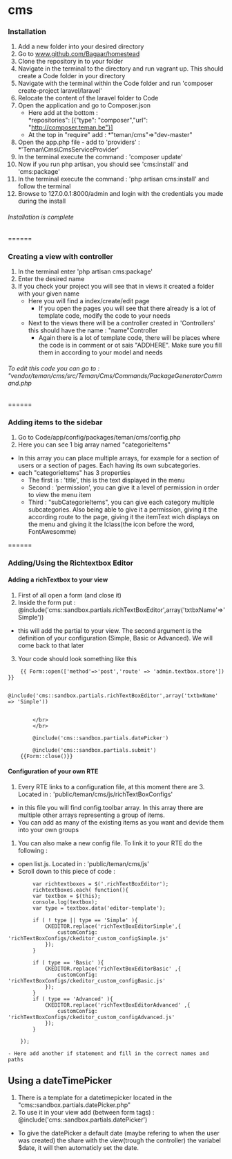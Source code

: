 cms
===

### Installation


  1. Add a new folder into your desired directory
  1. Go to www.github.com/Bagaar/homestead
  1. Clone the repository in to your folder
  1. Navigate in the terminal to the directory and run vagrant up. This should create a Code folder in your directory
  1. Navigate with the terminal within the Code folder and run 'composer create-project laravel/laravel'
  1. Relocate the content of the laravel folder to Code
  1. Open the application and go to Composer.json
     - Here add at the bottom :  
          *repositories": [{"type": "composer","url": "http://composer.teman.be"}]
     - At the top in "require" add : 
          *"teman/cms"=>"dev-master"
  8. Open the app.php file 
    - add to 'providers' : 
     *'Teman\Cms\CmsServiceProvider'
  9. In the terminal execute the command : 'composer update'
  10. Now if you run php artisan, you should see 'cms:install' and 'cms:package'
  11. In the terminal execute the command : 'php artisan cms:install' and follow the terminal 
  12. Browse to 127.0.0.1:8000/admin and login with the credentials you made during the install


###### Installation is complete
======

### Creating a view with controller

  1. In the terminal enter 'php artisan cms:package'
  1. Enter the desired name
  1. If you check your project you will see that in views it created a folder with your given name
      - Here you will find a index/create/edit page
         * If you open the pages you will see that there already is a lot of template code, modify the code to your needs
      - Next to the views there will be a controller created in 'Controllers' this should have the name : "name"Controller
         * Again there is a lot of template code, there will be places where the code is in comment or ot sais "ADDHERE". Make sure you fill them in according to your model and needs

###### To edit this code you can go to : "vendor/teman/cms/src/Teman/Cms/Commands/PackageGeneratorCommand.php
======


### Adding items to the sidebar
1. Go to Code/app/config/packages/teman/cms/config.php
2. Here you can see 1 big array named "categorieItems"
 - In this array you can place multiple arrays, for example for a section of users or a section of pages. Each having its own subcategories.
 - each "categorieItems" has 3 properties 
    * The first is : 'title', this is the text displayed in the menu
    * Second : 'permission', you can give it a level of permission in order to view the menu item
    * Third : "subCategorieItems", you can give each category multiple subcategories. Also being able to give it a permission, giving it the according route to the page, giving it the itemText wich displays on the menu and giving it the Iclass(the icon before the word, FontAwesomme)
    

====== 


### Adding/Using the Richtextbox Editor
#### Adding a richTextbox to your view 
1. First of all open a form (and close it)
2. Inside the form put : @include('cms::sandbox.partials.richTextBoxEditor',array('txtbxName'=>'Simple'))
  - this will add the partial to your view. The second argument is the definition of your configuration (Simple,        Basic or Advanced). We will come back to that later
3. Your code should look something like this
````
    {{ Form::open(['method'=>'post','route' => 'admin.textbox.store']) }}

        @include('cms::sandbox.partials.richTextBoxEditor',array('txtbxName' => 'Simple'))


        </br>
        </br>

        @include('cms::sandbox.partials.datePicker')

        @include('cms::sandbox.partials.submit')
    {{Form::close()}}

````
#### Configuration of your own RTE
1. Every RTE links to a configuration file, at this moment there are 3. Located in : 'public/teman/cms/js/richTextBoxConfigs'
  - in this file you will find config.toolbar array. In this array there are multiple other arrays representing a   group of items.
  - You can add as many of the existing items as you want and devide them into your own groups
1. You can also make a new config file. To link it to your RTE do the following :
  - open list.js. Located in : 'public/teman/cms/js'
  - Scroll down to this piece of code :
````
        var richtextboxes = $('.richTextBoxEditor');
        richtextboxes.each( function(){
        var textbox = $(this);
        console.log(textbox);
        var type = textbox.data('editor-template');

        if ( ! type || type == 'Simple' ){
            CKEDITOR.replace('richTextBoxEditorSimple',{
                customConfig: 'richTextBoxConfigs/ckeditor_custom_configSimple.js'
            });
        }

        if ( type == 'Basic' ){
            CKEDITOR.replace('richTextBoxEditorBasic' ,{
                customConfig: 'richTextBoxConfigs/ckeditor_custom_configBasic.js'
            });
        }
        if ( type == 'Advanced' ){
            CKEDITOR.replace('richTextBoxEditorAdvanced' ,{
                customConfig: 'richTextBoxConfigs/ckeditor_custom_configAdvanced.js'
            });
        }

    });
````
   
   
    - Here add another if statement and fill in the correct names and paths       
    
    
## Using a dateTimePicker
1. There is a template for a datetimepicker located in the "cms::sandbox.partials.datePicker.php"
2. To use it in your view add (between form tags) : @include('cms::sandbox.partials.datePicker')
  - To give the datePicker a default date (maybe refering to when the user was created) the share with the view(trough the controller) the variabel $date, it will then automaticly set the date.

       

    








